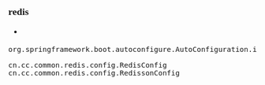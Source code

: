 <span  style="font-family: Simsun,serif; font-size: 17px; ">

### redis

- 
~~~
org.springframework.boot.autoconfigure.AutoConfiguration.imports

cn.cc.common.redis.config.RedisConfig
cn.cc.common.redis.config.RedissonConfig
~~~
~~~

~~~

</span>
